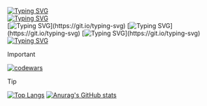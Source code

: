 [![Typing SVG](https://readme-typing-svg.herokuapp.com?font=Fira+Code&duration=10000&pause=3000&random=false&width=435&height=30&lines=while(true))](https://git.io/typing-svg)                             
[![Typing SVG](https://readme-typing-svg.herokuapp.com?font=Fira+Code&duration=10000&pause=0&random=false&width=435&height=40&lines=%7B)](https://git.io/typing-svg)         
[![Typing SVG](https://readme-typing-svg.herokuapp.com?font=Fira+Code&duration=10000&pause=5000&random=false&width=435&height=40&separator=%3C%26nbsp&lines=Learn();)](https://git.io/typing-svg)                                                                                                                                                    
[![Typing SVG](https://readme-typing-svg.herokuapp.com?font=Fira+Code&duration=10000&pause=5000&random=false&width=435&height=40&separator=%3C&lines=WriteCode();)](https://git.io/typing-svg)                     
[![Typing SVG](https://readme-typing-svg.herokuapp.com?font=Fira+Code&duration=10000&pause=5000&random=false&width=435&height=40&separator=%3C&lines=Repeat();)](https://git.io/typing-svg)                                                                                                                                                  
[![Typing SVG](https://readme-typing-svg.herokuapp.com?font=Fira+Code&pause=1000&random=false&width=435&lines=%7D)](https://git.io/typing-svg)
> [!IMPORTANT]
> [![codewars](https://www.codewars.com/users/Truncklin/badges/small)](https://www.codewars.com/users/Truncklin)

> [!TIP]
> [![Top Langs](https://github-readme-stats.vercel.app/api/top-langs/?username=Truncklin)](https://github.com/Truncklin/github-readme-stats)
>  [![Anurag's GitHub stats](https://github-readme-stats.vercel.app/api?username=Truncklin)](https://github.com/Truncklin/github-readme-stats)



<!--
**Truncklin/Truncklin** is a ✨ _special_ ✨ repository because its `README.md` (this file) appears on your GitHub profile.

Here are some ideas to get you started:

- 🔭 I’m currently working on ...
- 🌱 I’m currently learning ...
- 👯 I’m looking to collaborate on ...
- 🤔 I’m looking for help with ...
- 💬 Ask me about ...
- 📫 How to reach me: ...
- 😄 Pronouns: ...
- ⚡ Fun fact: ...
-->

